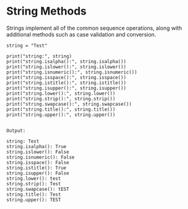 # String Methods

Strings implement all of the common sequence operations, along with additional methods such as case validation and conversion.

```
string = "Test"

print("string:", string)
print("string.isalpha():", string.isalpha())
print("string.islower():", string.islower())
print("string.isnumeric():", string.isnumeric())
print("string.isspace():", string.isspace())
print("string.istitle():", string.istitle())
print("string.isupper():", string.isupper())
print("string.lower():", string.lower())
print("string.strip():", string.strip())
print("string.swapcase():", string.swapcase())
print("string.title():", string.title())
print("string.upper():", string.upper())


Output:

string: Test
string.isalpha(): True
string.islower(): False
string.isnumeric(): False
string.isspace(): False
string.istitle(): True
string.isupper(): False
string.lower(): test
string.strip(): Test
string.swapcase(): tEST
string.title(): Test
string.upper(): TEST
```



